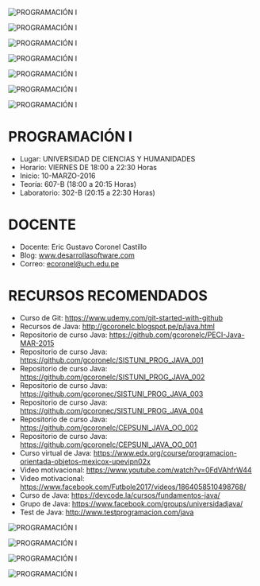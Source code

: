 ![PROGRAMACIÓN I](https://raw.githubusercontent.com/gcoronelc/UCH_PROG-I_2017-1/master/uch_prog_1.png)

![PROGRAMACIÓN I](https://raw.githubusercontent.com/gcoronelc/UCH_PROG-I_2017-1/master/Fotos/IMG_20170602_195934633.jpg)

![PROGRAMACIÓN I](https://raw.githubusercontent.com/gcoronelc/UCH_PROG-I_2017-1/master/Fotos/IMG_20170602_195938027.jpg)

![PROGRAMACIÓN I](https://raw.githubusercontent.com/gcoronelc/UCH_PROG-I_2017-1/master/Sem12/IMG_20170609_185753594.jpg)

![PROGRAMACIÓN I](https://raw.githubusercontent.com/gcoronelc/UCH_PROG-I_2017-1/master/Sem12/IMG_20170609_193052314.jpg)

![PROGRAMACIÓN I](https://raw.githubusercontent.com/gcoronelc/UCH_PROG-I_2017-1/master/Sem12/IMG_20170609_193235873.jpg)

![PROGRAMACIÓN I](https://raw.githubusercontent.com/gcoronelc/UCH_PROG-I_2017-1/master/Sem12/IMG_20170609_193237650.jpg)


# PROGRAMACIÓN I

- Lugar: UNIVERSIDAD DE CIENCIAS Y HUMANIDADES
- Horario: VIERNES DE 18:00 a 22:30 Horas
- Inicio: 10-MARZO-2016
- Teoría: 607-B (18:00 a 20:15 Horas)
- Laboratorio: 302-B (20:15 a 22:30 Horas)


# DOCENTE

- Docente: Eric Gustavo Coronel Castillo
- Blog: www.desarrollasoftware.com
- Correo: ecoronel@uch.edu.pe


# RECURSOS RECOMENDADOS

- Curso de Git: https://www.udemy.com/git-started-with-github
- Recursos de Java: http://gcoronelc.blogspot.pe/p/java.html
- Repositorio de curso Java: https://github.com/gcoronelc/PECI-Java-MAR-2015
- Repositorio de curso Java: https://github.com/gcoronelc/SISTUNI_PROG_JAVA_001
- Repositorio de curso Java: https://github.com/gcoronelc/SISTUNI_PROG_JAVA_002
- Repositorio de curso Java: https://github.com/gcoronec/SISTUNI_PROG_JAVA_003
- Repositorio de curso Java: https://github.com/gcoronec/SISTUNI_PROG_JAVA_004
- Repositorio de curso Java: https://github.com/gcoronelc/CEPSUNI_JAVA_OO_002
- Repositorio de curso Java: https://github.com/gcoronelc/CEPSUNI_JAVA_OO_001
- Curso virtual de Java: https://www.edx.org/course/programacion-orientada-objetos-mexicox-upevipn02x
- Video motivacional: https://www.youtube.com/watch?v=0FdVAhfrW44
- Video motivacional: https://www.facebook.com/Futbole2017/videos/1864058510498768/
- Curso de Java: https://devcode.la/cursos/fundamentos-java/
- Grupo de Java: https://www.facebook.com/groups/universidadjava/
- Test de Java: http://www.testprogramacion.com/java



![PROGRAMACIÓN I](https://raw.githubusercontent.com/gcoronelc/UCH_PROG-I_2017-1/master/Fotos/IMG_20170602_200112391.jpg)

![PROGRAMACIÓN I](https://raw.githubusercontent.com/gcoronelc/UCH_PROG-I_2017-1/master/Fotos/IMG_20170602_200119680.jpg)

![PROGRAMACIÓN I](https://raw.githubusercontent.com/gcoronelc/UCH_PROG-I_2017-1/master/Fotos/IMG_20170609_202201506_HDR.jpg)

![PROGRAMACIÓN I](https://raw.githubusercontent.com/gcoronelc/UCH_PROG-I_2017-1/master/Fotos/IMG_20170609_202205105_HDR.jpg)





